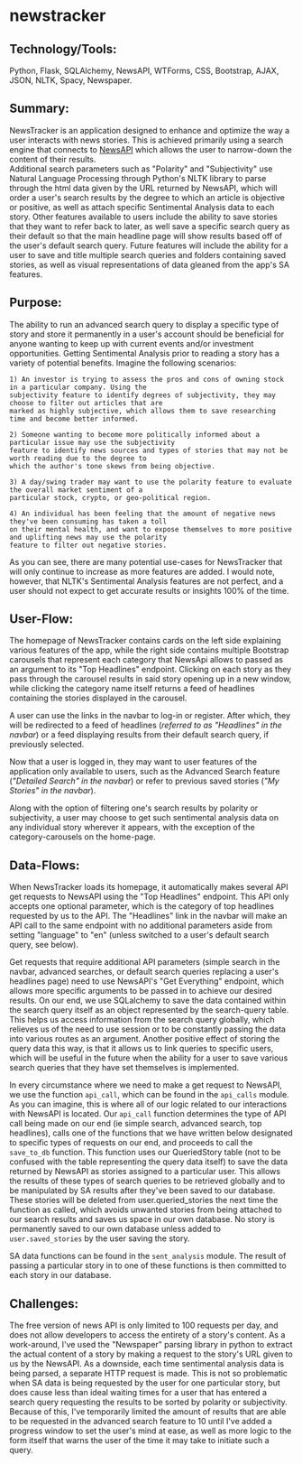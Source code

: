 # newstracker

## Technology/Tools: 
Python, Flask, SQLAlchemy, NewsAPI, WTForms, CSS, Bootstrap, AJAX, JSON, NLTK, Spacy, Newspaper.


## Summary: 
  NewsTracker is an application designed to enhance and optimize the way a user interacts with news stories. 
  This is achieved primarily using a search engine that connects to [NewsAPI](https://newsapi.org/) which allows the user to narrow-down the content of their results.  
  Additional search parameters such as "Polarity" and "Subjectivity" use Natural Language Processing through Python's NLTK library to parse through 
  the html data given by the URL returned by NewsAPI, which will order a user's search results by the degree to which an article is objective or positive, 
  as well as attach specific Sentimental Analysis data to each story.
  Other features available to users include the ability to save stories that they want to refer back to later, as well save a specific search query as their 
  default so that the main headline page will show results based off of the user's default search query. Future features will include the ability for a user
  to save and title multiple search queries and folders containing saved stories, as well as visual representations of data gleaned from the app's SA features. 


## Purpose: 
  The ability to run an advanced search query to display a specific type of story and store it permanently in a user's account should be beneficial for 
  anyone wanting to keep up with current events and/or investment opportunities. Getting Sentimental Analysis prior to reading a story has a variety of potential 
  benefits. Imagine the following scenarios:

    1) An investor is trying to assess the pros and cons of owning stock in a particular company. Using the
    subjectivity feature to identify degrees of subjectivity, they may choose to filter out articles that are
    marked as highly subjective, which allows them to save researching time and become better informed.

    2) Someone wanting to become more politically informed about a particular issue may use the subjectivity 
    feature to identify news sources and types of stories that may not be worth reading due to the degree to
    which the author's tone skews from being objective. 

    3) A day/swing trader may want to use the polarity feature to evaluate the overall market sentiment of a
    particular stock, crypto, or geo-political region. 

    4) An individual has been feeling that the amount of negative news they've been consuming has taken a toll
    on their mental health, and want to expose themselves to more positive and uplifting news may use the polarity 
    feature to filter out negative stories. 

  As you can see, there are many potential use-cases for NewsTracker that will only continue to increase as more features are added. I would note, however, 
  that NLTK's Sentimental Analysis features are not perfect, and a user should not expect to get accurate results or insights 100% of the time. 


## User-Flow: 
  The homepage of NewsTracker contains cards on the left side explaining various features of the app, while the right side contains multiple Bootstrap carousels
  that represent each category that NewsApi allows to passed as an argument to its "Top Headlines" endpoint. Clicking on each story as they pass through the carousel results 
  in said story opening up in a new window, while clicking the category name itself returns a feed of headlines containing the stories displayed in the carousel.
  
  A user can use the links in the navbar to log-in or register. After which, they will be redirected to a feed of headlines (*referred to as "Headlines" in the navbar*)
  or a feed displaying results from their default search query, if previously selected. 
  
  Now that a user is logged in, they may want to user features of the application only available to users, such as the Advanced Search feature (*"Detailed Search" in 
  the navbar*) or refer to previous saved stories (*"My Stories" in the navbar*).
  
  Along with the option of filtering one's search results by polarity or subjectivity, a user may choose to get such sentimental analysis data on any individual story
  wherever it appears, with the exception of the category-carousels on the home-page. 
 
## Data-Flows: 
  When NewsTracker loads its homepage, it automatically makes several API get requests to NewsAPI using the "Top Headlines" endpoint. This API only accepts one
  optional parameter, which is the category of top headlines requested by us to the API. The "Headlines" link in the navbar will make an API call to the same endpoint with no
  additional parameters aside from setting "language" to "en" (unless switched to a user's default search query, see below).
  
  Get requests that require additional API parameters (simple search in the navbar, advanced searches, or default search queries replacing a user's headlines page) need to use
  NewsAPI's "Get Everything" endpoint, which allows more specific arguments to be passed in to achieve our desired results. On our end, we use SQLalchemy to save the data contained
  within the search query itself as an object represented by the search-query table. This helps us access information from the search query globally, which relieves us of the need to use
  session or to be constantly passing the data into various routes as an argument. Another positive effect of storing the query data this way, is that it allows us to link queries
  to specific users, which will be useful in the future when the ability for a user to save various search queries that they have set themselves is implemented. 
  
  In every circumstance where we need to make a get request to NewsAPI, we use the function `api_call`, which can be found in the `api_calls` module. As you can imagine,
  this is where all of our logic related to our interactions with NewsAPI is located. Our `api_call` function determines the type of API call being made on our end (ie simple search,
  advanced search, top headlines), calls one of the functions that we have written below designated to specific types of requests on our end, and proceeds to call the 
  `save_to_db` function. This function uses our QueriedStory table (not to be confused with the table representing the query data itself) to save the data returned by NewsAPI as stories
  assigned to a particular user. This allows the results of these types of search queries to be retrieved globally and to be manipulated by SA results after they've been saved to our database. 
  These stories will be deleted from user.queried_stories the next time the function as called, which avoids unwanted stories from being attached to our 
  search results and saves us space in our own database. No story is permanently saved to our own database unless added to `user.saved_stories` by the user saving the story.
  
  SA data functions can be found in the `sent_analysis` module. The result of passing a particular story in to one of these functions is then committed to each story in our database.
  
  
## Challenges: 
  The free version of news API is only limited to 100 requests per day, and does not allow developers to access the entirety of a story's content. As a work-around, I've used the "Newspaper"
  parsing library in python to extract the actual content of a story by making a request to the story's URL given to us by the NewsAPI. As a downside, each time sentimental analysis data
  is being parsed, a separate HTTP request is made. This is not so problematic when SA data is being requested by the user for one particular story, but does cause less than ideal waiting
  times for a user that has entered a search query requesting the results to be sorted by polarity or subjectivity. Because of this, I've temporarily limited the amount of results that are able to be
  requested in the advanced search feature to 10 until I've added a progress window to set the user's mind at ease, as well as more logic to the form itself that warns the user of the time it may
  take to initiate such a query.
  
  
  
